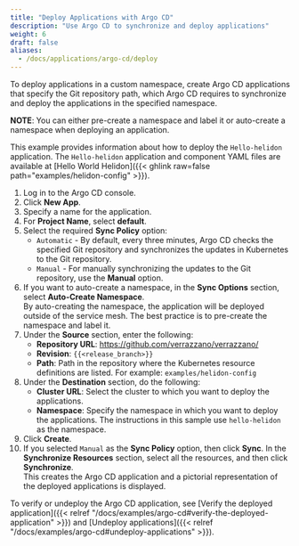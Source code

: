 ```yaml
---
title: "Deploy Applications with Argo CD"
description: "Use Argo CD to synchronize and deploy applications"
weight: 6
draft: false
aliases:
  - /docs/applications/argo-cd/deploy
---
```


To deploy applications in a custom namespace, create Argo CD applications that specify the Git repository path, which Argo CD requires to synchronize and deploy the applications in the specified namespace.

**NOTE**: You can either pre-create a namespace and label it or auto-create a namespace when deploying an application.

This example provides information about how to deploy the `Hello-helidon` application. The `Hello-helidon` application and component YAML files are available at [Hello World Helidon]({{< ghlink raw=false path="examples/helidon-config" >}}).

1. Log in to the Argo CD console.
2. Click **New App**.
3. Specify a name for the application.
4. For **Project Name**, select **default**.
5. Select the required **Sync Policy** option:
   - `Automatic` - By default, every three minutes, Argo CD checks the specified Git repository and synchronizes the updates in Kubernetes to the Git repository.
   - `Manual` - For manually synchronizing the updates to the Git repository, use the **Manual** option.
6. If you want to auto-create a namespace, in the **Sync Options** section, select **Auto-Create Namespace**.
<br>By auto-creating the namespace, the application will be deployed outside of the service mesh. The best practice is to pre-create the namespace and label it.
7. Under the **Source** section, enter the following:
    - **Repository URL**: https://github.com/verrazzano/verrazzano/
    - **Revision**: `{{<release_branch>}}`
    - **Path**: Path in the repository where the Kubernetes resource definitions are listed. For example: `examples/helidon-config`
7. Under the **Destination** section, do the following:
    - **Cluster URL**: Select the cluster to which you want to deploy the applications.
    - **Namespace**: Specify the namespace in which you want to deploy the applications. The instructions in this sample use `hello-helidon` as the namespace.
9. Click **Create**.
10. If you selected `Manual` as the **Sync Policy** option, then click **Sync**. In the **Synchronize Resources** section, select all the resources, and then click **Synchronize**.
<br> This creates the Argo CD application and a pictorial representation of the deployed applications is displayed.

To verify or undeploy the Argo CD application, see [Verify the deployed application]({{< relref "/docs/examples/argo-cd#verify-the-deployed-application" >}}) and [Undeploy applications]({{< relref "/docs/examples/argo-cd#undeploy-applications" >}}).
